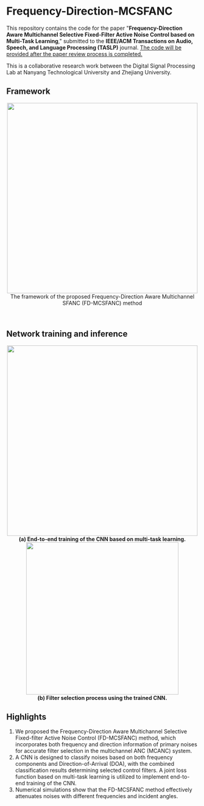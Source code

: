 # Frequency-Direction-MCSFANC

This repository contains the code for the paper "**Frequency-Direction Aware Multichannel Selective Fixed-Filter Active Noise Control based on Multi-Task Learning**," submitted to the **IEEE/ACM Transactions on Audio, Speech, and Language Processing (TASLP)** journal. <u>The code will be provided after the paper review process is completed.</u>

This is a collaborative research work between the Digital Signal Processing Lab at Nanyang Technological University and Zhejiang University.

## Framework
<p align="center">
  <img src="https://github.com/user-attachments/assets/6e2b5661-e3b8-4cfe-b25e-b784be1dffe4" width="500"><br>
  The framework of the proposed Frequency-Direction Aware Multichannel SFANC (FD-MCSFANC) method
</p>

<br> <!-- 添加空行 -->

## Network training and inference
<div align="center">
  <div style="display: inline-block;">
    <img src="https://github.com/user-attachments/assets/3f68a5bd-1b91-4e52-b23d-baad618df229" width="500">
    <br>
    <span style="font-weight: bold;">(a) End-to-end training of the CNN based on multi-task learning.</span>
  </div>
  <div style="display: inline-block;">
    <img src="https://github.com/user-attachments/assets/a624c860-9048-4c30-a1f2-f897ec3927d0" width="400">
    <br>
    <span style="font-weight: bold;">(b) Filter selection process using the trained CNN.</span>
  </div>
</div>

## Highlights
1. We proposed the Frequency-Direction Aware Multichannel Selective Fixed-filter Active Noise Control (FD-MCSFANC) method, which incorporates both frequency and direction information of primary noises for accurate filter selection in the multichannel ANC (MCANC) system.
2. A CNN is designed to classify noises based on both frequency components and Direction-of-Arrival (DOA), with the combined classification results determining selected control filters. A joint loss function based on multi-task learning is utilized to implement end-to-end training of the CNN.
3. Numerical simulations show that the FD-MCSFANC method effectively attenuates noises with different frequencies and incident angles.
